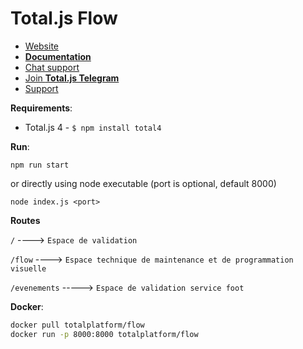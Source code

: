 # Total.js Flow

- [Website](https://www.totaljs.com/flow/)
- [__Documentation__](https://docs.totaljs.com/flow10/)
- [Chat support](https://platform.totaljs.com/?open=messenger)
- [Join __Total.js Telegram__](https://t.me/totalplatform)
- [Support](https://www.totaljs.com/support/)

__Requirements__:

- Total.js 4 - `$ npm install total4`

__Run__:

```
npm run start
```
or directly using node executable (port is optional, default 8000)
```
node index.js <port>
```
__Routes__

`/`                      ----> `Espace de validation`


`/flow`                 ----> `Espace technique de maintenance et de programmation visuelle`

`/evenements`           -----> `Espace de validation service foot`



__Docker__:

```bash
docker pull totalplatform/flow
docker run -p 8000:8000 totalplatform/flow
````
